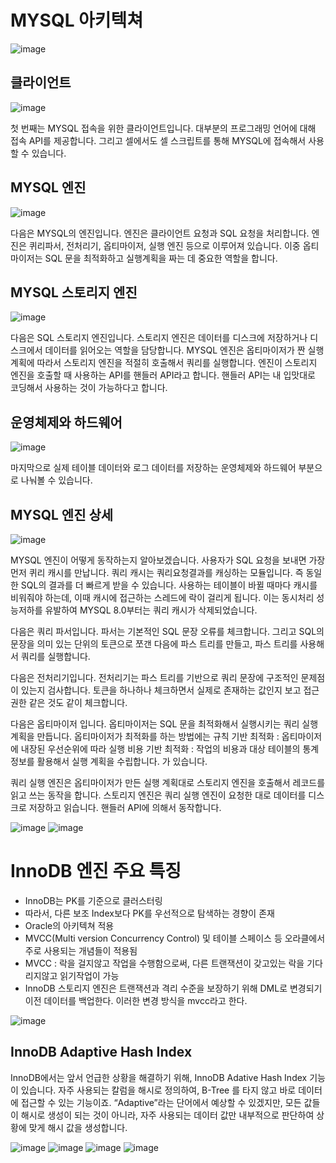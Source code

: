 # MYSQL 아키텍쳐

![image](https://github.com/user-attachments/assets/86695480-03bc-47b9-9d07-2ddcb047f110)
## 클라이언트
![image](https://github.com/user-attachments/assets/40313ffc-5834-40f8-afec-954b25eb9fe1)

첫 번째는 MYSQL 접속을 위한 클라이언트입니다. 대부분의 프로그래밍 언어에 대해 접속 API를 제공합니다. 그리고 셀에서도 셀 스크립트를 통해 MYSQL에 접속해서 사용할 수 있습니다.
## MYSQL 엔진
![image](https://github.com/user-attachments/assets/59e08cca-2525-4d50-bb7e-cda1eab8706b)

다음은 MYSQL의 엔진입니다. 엔진은 클라이언트 요청과 SQL 요청을 처리합니다. 엔진은 퀴리파서, 전처리기, 옵티마이저, 실행 엔진 등으로 이루어져 있습니다. 이중 옵티마이저는 SQL 문을 최적화하고 실행계획을 짜는 데 중요한 역할을 합니다.
## MYSQL 스토리지 엔진
![image](https://github.com/user-attachments/assets/743f342d-4660-425c-b93e-dcd0eb24b764)

다음은 SQL 스토리지 엔진입니다. 스토리지 엔진은 데이터를 디스크에 저장하거나 디스크에서 데이터를 읽어오는 역할을 담당합니다. MYSQL 엔진은 옵티마이저가 짠 실행계획에 따라서 스토리지 엔진을 적절히 호출해서 쿼리를 실행합니다. 엔진이 스토리지 엔진을 호출할 때 사용하는  API를 핸들러 API라고 합니다. 핸들러 API는 내 입맛대로 코딩해서 사용하는 것이 가능하다고 합니다.
## 운영체제와 하드웨어
![image](https://github.com/user-attachments/assets/31b9ac40-0e0d-4bc8-a60f-8e57f2af3f32)

마지막으로 실제 테이블 데이터와 로그 데이터를 저장하는 운영체제와 하드웨어 부분으로 나눠볼 수 있습니다.
## MYSQL 엔진 상세
![image](https://github.com/user-attachments/assets/d2ede37d-8c81-4611-a14e-230efd4060dc)

MYSQL 엔진이 어떻게 동작하는지 알아보겠습니다. 사용자가 SQL 요청을 보내면 가장 먼저 퀴리 캐시를 만납니다. 쿼리 캐시는 쿼리요청결과를 캐싱하는 모듈입니다. 즉 동일한 SQL의 결과를 더 빠르게 받을 수 있습니다. 사용하는 테이블이 바뀔 때마다 캐시를 비워줘야 하는데, 이때 캐시에 접근하는 스레드에 락이 걸리게 됩니다. 이는 동시처리 성능저하를 유발하여 MYSQL 8.0부터는 쿼리 캐시가 삭제되었습니다.

다음은 쿼리 파서입니다. 파서는 기본적인 SQL 문장 오류를 체크합니다. 그리고 SQL의 문장을 의미 있는 단위의 토큰으로 쪼갠 다음에 파스 트리를 만들고, 파스 트리를 사용해서 쿼리를 실행합니다.

다음은 전처리기입니다. 전처리기는 파스 트리를 기반으로 쿼리 문장에 구조적인 문제점이 있는지 검사합니다. 토큰을 하나하나 체크하면서 실제로 존재하는 값인지 보고 접근권한 같은 것도 같이 체크합니다.

다음은 옵티마이저 입니다. 옵티마이저는 SQL 문을 최적화해서 실행시키는 쿼리 실행 계획을 만듭니다. 옵티마이저가 최적화를 하는 방법에는
규칙 기반 최적화 : 옵티마이저에 내장된 우선순위에 따라 실행
비용 기반 최적화 : 작업의 비용과 대상 테이블의 통계 정보를 활용해서 실행 계획을 수립합니다.
가 있습니다.

쿼리 실행 엔진은 옵티마이저가 만든 실행 계획대로 스토리지 엔진을 호출해서 레코드를 읽고 쓰는 동작을 합니다.
스토리지 엔진은 쿼리 실행 엔진이 요청한 대로 데이터를 디스크로 저장하고 읽습니다.
핸들러 API에 의해서 동작합니다.

![image](https://github.com/user-attachments/assets/a3a155f3-6a4e-408e-a448-7b2db666b7b2)
![image](https://github.com/user-attachments/assets/995bcac4-5cff-44ec-aae7-805c01b6f1a0)
# InnoDB 엔진 주요 특징
- InnoDB는 PK를 기준으로 클러스터링
- 따라서, 다른 보조 Index보다 PK를 우선적으로 탐색하는 경향이 존재
- Oracle의 아키텍쳐 적용
- MVCC(Multi version Concurrency Control) 및 테이블 스페이스 등 오라클에서 주로 사용되는 개념들이 적용됨
- MVCC : 락을 걸지않고 작업을 수행함으로써, 다른 트랜잭션이 갖고있는 락을 기다리지않고 읽기작업이 가능
- InnoDB 스토리지 엔진은 트랜잭션과 격리 수준을 보장하기 위해 DML로 변경되기 이전 데이터를 백업한다. 이러한 변경 방식을 mvcc라고 한다.


![image](https://github.com/user-attachments/assets/7cba5a57-aa7c-47c0-abaf-be59bffa4c2d)
## InnoDB Adaptive Hash Index
InnoDB에서는 앞서 언급한 상황을 해결하기 위해, InnoDB Adative Hash Index 기능이 있습니다. 자주 사용되는 칼럼을 해시로 정의하여, B-Tree 를 타지 않고 바로 데이터에 접근할 수 있는 기능이죠. “Adaptive”라는 단어에서 예상할 수 있겠지만, 모든 값들이 해시로 생성이 되는 것이 아니라, 자주 사용되는 데이터 값만 내부적으로 판단하여 상황에 맞게 해시 값을 생성합니다.

![image](https://github.com/user-attachments/assets/4b12c38f-81c2-41f2-8aee-c6fd61f7896a)
![image](https://github.com/user-attachments/assets/ab439605-e12d-4012-91d1-e8596a2eda42)
![image](https://github.com/user-attachments/assets/79ed3ef5-aa4e-4378-8a54-69bb2aaef9b9)
![image](https://github.com/user-attachments/assets/b6337bef-c26e-4eb7-adb4-5172a2fd1760)
